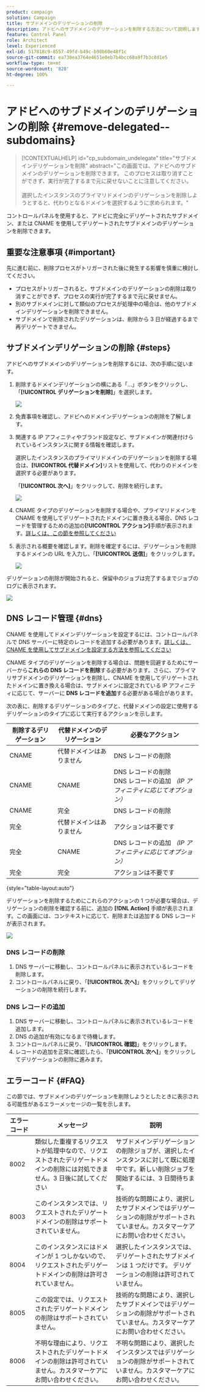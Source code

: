 ```yaml
---
product: campaign
solution: Campaign
title: サブドメインのデリゲーションの削除
description: アドビへのサブドメインのデリゲーションを削除する方法について説明します。
feature: Control Panel
role: Architect
level: Experienced
exl-id: 517818c9-8557-49fd-b49c-b98b60e48f1c
source-git-commit: ea738ea3764e4651e0eb7b4bcc68a9f7b3c8d1e5
workflow-type: tm+mt
source-wordcount: '828'
ht-degree: 100%

---
```


# アドビへのサブドメインのデリゲーションの削除 {#remove-delegated--subdomains}

>[!CONTEXTUALHELP]
>id="cp_subdomain_undelegate"
>title="サブドメインデリゲーションを削除"
>abstract="この画面では、アドビへのサブドメインのデリゲーションを削除できます。 このプロセスは取り消すことができず、実行が完了するまで元に戻せないことに注意してください。<br><br>選択したインスタンスのプライマリドメインのデリゲーションを削除しようとすると、代わりとなるドメインを選択するように求められます。"

コントロールパネルを使用すると、アドビに完全にデリゲートされたサブドメイン、または CNAME を使用してデリゲートされたサブドメインのデリゲーションを削除できます。

## 重要な注意事項 {#important}

先に進む前に、削除プロセスがトリガーされた後に発生する影響を慎重に検討してください。

* プロセスがトリガーされると、サブドメインのデリゲーションの削除は取り消すことができず、プロセスの実行が完了するまで元に戻せません。
* 別のサブドメインに対して類似のプロセスが処理中の場合は、他のサブドメインデリゲーションを削除できません。
* サブドメインで削除されたデリゲーションは、削除から 3 日が経過するまで再デリゲートできません。

## サブドメインデリゲーションの削除 {#steps}

アドビへのサブドメインのデリゲーションを削除するには、次の手順に従います。

1. 削除するドメインデリゲーションの横にある「...」ボタンをクリックし、「**[!UICONTROL デリゲーションを削除]**」を選択します。

   ![](assets/undelegate-subdomain.png)

1. 免責事項を確認し、アドビへのドメインデリゲーションの削除を了解します。

1. 関連する IP アフィニティやブランド設定など、サブドメインが関連付けられているインスタンスに関する情報を確認します。

   選択したインスタンスのプライマリドメインのデリゲーションを削除する場合は、**[!UICONTROL 代替ドメイン]**&#x200B;リストを使用して、代わりのドメインを選択する必要があります。

   「**[!UICONTROL 次へ]**」をクリックして、削除を続行します。

   ![](assets/undelegate-subdomain-details.png)

1. CNAME タイプのデリゲーションを削除する場合や、プライマリドメインを CNAME を使用してデリゲートされたドメインに置き換える場合、DNS レコードを管理するための追加の&#x200B;**[!UICONTROL アクション]**&#x200B;手順が表示されます。[詳しくは、この節を参照してください](#dns)

1. 表示される概要を確認します。削除を確定するには、デリゲーションを削除するドメインの URL を入力し、「**[!UICONTROL 送信]**」をクリックします。

   ![](assets/undelegate-submit.png)

デリゲーションの削除が開始されると、保留中のジョブは完了するまでジョブのログに表示されます。

![](assets/undelegate-job.png)

## DNS レコード管理 {#dns}

CNAME を使用してドメインデリゲーションを設定するには、コントロールパネルで DNS サーバーに特定のレコードを追加する必要があります。[詳しくは、CNAME を使用してサブドメインを設定する方法を参照してください](setting-up-new-subdomain.md#use-cnames)

CNAME タイプのデリゲーションを削除する場合は、問題を回避するためにサーバーから&#x200B;**これらの DNS レコードを削除**&#x200B;する必要があります。さらに、プライマリサブドメインのデリゲーションを削除し、CNAME を使用してデリゲートされたドメインに置き換える場合は、サブドメインに設定されている IP アフィニティに応じて、サーバーに **DNS レコードを追加**&#x200B;する必要がある場合があります。

次の表に、削除するデリゲーションのタイプと、代替ドメインの設定に使用するデリゲーションのタイプに応じて実行するアクションを示します。

| 削除するデリゲーション | 代替ドメインのデリゲーション | 必要なアクション |
|  ---  |  ---  |  ---  |
| CNAME | 代替ドメインはありません | DNS レコードの削除 |
| CNAME | CNAME | DNS レコードの削除<br/>DNS レコードの追加 *（IP アフィニティに応じてオプション）* |
| CNAME | 完全 | DNS レコードの削除 |
| 完全 | 代替ドメインはありません | アクションは不要です |
| 完全 | CNAME | DNS レコードの追加 *（IP アフィニティに応じてオプション）* |
| 完全 | 完全 | アクションは不要です |

{style="table-layout:auto"}

デリゲーションを削除するためにこれらのアクションの 1 つが必要な場合は、デリゲーションの削除を確認する前に、追加の **[!DNL Action]** 手順が表示されます。この画面には、コンテキストに応じて、削除または追加する DNS レコードが表示されます。

![](assets/action-step.png)

### DNS レコードの削除

1. DNS サーバーに移動し、コントロールパネルに表示されているレコードを削除します。
1. コントロールパネルに戻り、「**[!UICONTROL 次へ]**」をクリックしてデリゲーションの削除を続行します。

### DNS レコードの追加

1. DNS サーバーに移動し、コントロールパネルに表示されているレコードを追加します。
1. DNS の追加が有効になるまで待機します。
1. コントロールパネルに戻り、「**[!UICONTROL 確認]**」をクリックします。
1. レコードの追加を正常に確認したら、「**[!UICONTROL 次へ]**」をクリックしてデリゲーションの削除に進みます。

## エラーコード {#FAQ}

この節では、サブドメインのデリゲーションを削除しようとしたときに表示される可能性があるエラーメッセージの一覧を示します。

| エラーコード | メッセージ | 説明 |
|  ---  |  ---  |  ---  |
| 8002 | 類似した重複するリクエストが処理中なので、リクエストされたデリゲートドメインの削除には対処できません。3 日後に試してください | サブドメインデリゲーションの削除ジョブが、選択したインスタンスに対して既に処理中です。新しい削除ジョブを開始するには、3 日間待ちます。 |
| 8003 | このインスタンスでは、リクエストされたデリゲートドメインの削除はサポートされていません。 | 技術的な問題により、選択したサブドメインではデリゲーションの削除がサポートされていません。カスタマーケアにお問い合わせください。 |
| 8004 | このインスタンスにはドメインが 1 つしかないので、リクエストされたデリゲートドメインの削除は許可されていません。 | 選択したインスタンスでは、デリゲートされたサブドメインは 1 つだけです。 デリゲーションの削除は許可されていません。 |
| 8005 | この設定では、リクエストされたデリゲートドメインの削除はサポートされていません。 | 技術的な問題により、選択したサブドメインではデリゲーションの削除がサポートされていません。カスタマーケアにお問い合わせください。 |
| 8006 | 不明な理由により、リクエストされたデリゲートドメインの削除は許可されていません。カスタマーケアにお問い合わせください。 | 不明な問題により、選択したインスタンスではデリゲーションの削除がサポートされていません。カスタマーケアにお問い合わせください。 |

